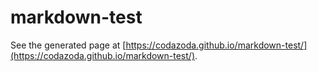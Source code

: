 # markdown-test

See the generated page at [https://codazoda.github.io/markdown-test/](https://codazoda.github.io/markdown-test/).
